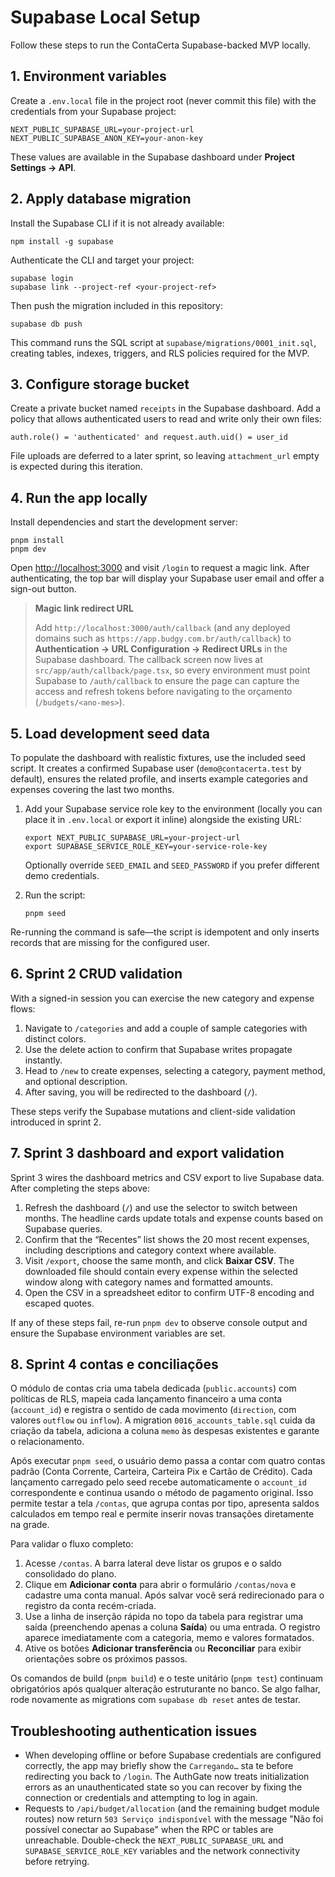 # Supabase Local Setup

Follow these steps to run the ContaCerta Supabase-backed MVP locally.

## 1. Environment variables
Create a `.env.local` file in the project root (never commit this file) with the credentials from your Supabase project:

```
NEXT_PUBLIC_SUPABASE_URL=your-project-url
NEXT_PUBLIC_SUPABASE_ANON_KEY=your-anon-key
```

These values are available in the Supabase dashboard under **Project Settings → API**.

## 2. Apply database migration
Install the Supabase CLI if it is not already available:

```
npm install -g supabase
```

Authenticate the CLI and target your project:

```
supabase login
supabase link --project-ref <your-project-ref>
```

Then push the migration included in this repository:

```
supabase db push
```

This command runs the SQL script at `supabase/migrations/0001_init.sql`, creating tables, indexes, triggers, and RLS policies required for the MVP.

## 3. Configure storage bucket
Create a private bucket named `receipts` in the Supabase dashboard. Add a policy that allows authenticated users to read and write only their own files:

```
auth.role() = 'authenticated' and request.auth.uid() = user_id
```

File uploads are deferred to a later sprint, so leaving `attachment_url` empty is expected during this iteration.

## 4. Run the app locally
Install dependencies and start the development server:

```
pnpm install
pnpm dev
```

Open [http://localhost:3000](http://localhost:3000) and visit `/login` to request a magic link. After authenticating, the top bar will display your Supabase user email and offer a sign-out button.

> **Magic link redirect URL**
>
> Add `http://localhost:3000/auth/callback` (and any deployed domains such as `https://app.budgy.com.br/auth/callback`) to **Authentication → URL Configuration → Redirect URLs** in the Supabase dashboard. The callback screen now lives at `src/app/auth/callback/page.tsx`, so every environment must point Supabase to `/auth/callback` to ensure the page can capture the access and refresh tokens before navigating to the orçamento (`/budgets/<ano-mes>`).

## 5. Load development seed data

To populate the dashboard with realistic fixtures, use the included seed script. It creates a confirmed Supabase user (`demo@contacerta.test` by default), ensures the related profile, and inserts example categories and expenses covering the last two months.

1. Add your Supabase service role key to the environment (locally you can place it in `.env.local` or export it inline) alongside the existing URL:

   ```
   export NEXT_PUBLIC_SUPABASE_URL=your-project-url
   export SUPABASE_SERVICE_ROLE_KEY=your-service-role-key
   ```

   Optionally override `SEED_EMAIL` and `SEED_PASSWORD` if you prefer different demo credentials.

2. Run the script:

   ```
   pnpm seed
   ```

Re-running the command is safe—the script is idempotent and only inserts records that are missing for the configured user.

## 6. Sprint 2 CRUD validation

With a signed-in session you can exercise the new category and expense flows:

1. Navigate to `/categories` and add a couple of sample categories with distinct colors.
2. Use the delete action to confirm that Supabase writes propagate instantly.
3. Head to `/new` to create expenses, selecting a category, payment method, and optional description.
4. After saving, you will be redirected to the dashboard (`/`).

These steps verify the Supabase mutations and client-side validation introduced in sprint 2.

## 7. Sprint 3 dashboard and export validation

Sprint 3 wires the dashboard metrics and CSV export to live Supabase data. After completing the steps above:

1. Refresh the dashboard (`/`) and use the selector to switch between months. The headline cards update totals and expense counts based on Supabase queries.
2. Confirm that the “Recentes” list shows the 20 most recent expenses, including descriptions and category context where available.
3. Visit `/export`, choose the same month, and click **Baixar CSV**. The downloaded file should contain every expense within the selected window along with category names and formatted amounts.
4. Open the CSV in a spreadsheet editor to confirm UTF-8 encoding and escaped quotes.

If any of these steps fail, re-run `pnpm dev` to observe console output and ensure the Supabase environment variables are set.

## 8. Sprint 4 contas e conciliações

O módulo de contas cria uma tabela dedicada (`public.accounts`) com políticas de RLS, mapeia cada lançamento financeiro a uma
conta (`account_id`) e registra o sentido de cada movimento (`direction`, com valores `outflow` ou `inflow`). A migration
`0016_accounts_table.sql` cuida da criação da tabela, adiciona a coluna `memo` às despesas existentes e garante o relacionamento.

Após executar `pnpm seed`, o usuário demo passa a contar com quatro contas padrão (Conta Corrente, Carteira, Carteira Pix e
Cartão de Crédito). Cada lançamento carregado pelo seed recebe automaticamente o `account_id` correspondente e continua usando o
método de pagamento original. Isso permite testar a tela `/contas`, que agrupa contas por tipo, apresenta saldos calculados em
tempo real e permite inserir novas transações diretamente na grade.

Para validar o fluxo completo:

1. Acesse `/contas`. A barra lateral deve listar os grupos e o saldo consolidado do plano.
2. Clique em **Adicionar conta** para abrir o formulário `/contas/nova` e cadastre uma conta manual. Após salvar você será
   redirecionado para o registro da conta recém-criada.
3. Use a linha de inserção rápida no topo da tabela para registrar uma saída (preenchendo apenas a coluna **Saída**) ou uma
   entrada. O registro aparece imediatamente com a categoria, memo e valores formatados.
4. Ative os botões **Adicionar transferência** ou **Reconciliar** para exibir orientações sobre os próximos passos.

Os comandos de build (`pnpm build`) e o teste unitário (`pnpm test`) continuam obrigatórios após qualquer alteração estruturante
no banco. Se algo falhar, rode novamente as migrations com `supabase db reset` antes de testar.

## Troubleshooting authentication issues

- When developing offline or before Supabase credentials are configured correctly, the app may briefly show the `Carregando…` sta
  te before redirecting you back to `/login`. The AuthGate now treats initialization errors as an unauthenticated state so you can
  recover by fixing the connection or credentials and attempting to log in again.
- Requests to `/api/budget/allocation` (and the remaining budget module routes) now return `503 Serviço indisponível` with the message
  "Não foi possível conectar ao Supabase" when the RPC or tables are unreachable. Double-check the `NEXT_PUBLIC_SUPABASE_URL` and
  `SUPABASE_SERVICE_ROLE_KEY` variables and the network connectivity before retrying.
